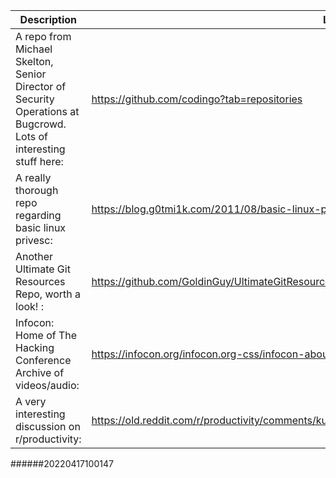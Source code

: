 Description | Link
------------ | ------------
A repo from Michael Skelton, Senior Director of Security Operations at Bugcrowd. Lots of interesting stuff here: | https://github.com/codingo?tab=repositories
A really thorough repo regarding basic linux privesc: | https://blog.g0tmi1k.com/2011/08/basic-linux-privilege-escalation/
Another Ultimate Git Resources Repo, worth a look! : | https://github.com/GoldinGuy/UltimateGitResource
Infocon: Home of The Hacking Conference Archive of videos/audio: | https://infocon.org/infocon.org-css/infocon-about.html
A very interesting discussion on r/productivity: | https://old.reddit.com/r/productivity/comments/kueb3i/how_to_turn_insight_into_action_with_personal/
######20220417100147
